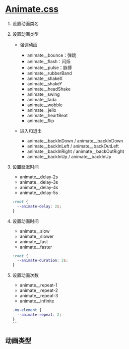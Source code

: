 # [Animate.css](https://animate.style/)

1. 设置动画类名
2. 设置动画类型

    - 强调动画

        - animate__bounce：弹跳
        - animate__flash：闪烁
        - animate__pulse：脉搏
        - animate__rubberBand
        - animate__shakeX
        - animate__shakeY
        - animate__headShake
        - animate__swing
        - animate__tada
        - animate__wobble
        - animate__jello
        - animate__heartBeat
        - animate__flip
    
    - 进入和退出

        - animate__backInDown / animate__backInDown
        - animate__backInLeft / animate__backOutLeft
        - animate__backInRight / animate__backOutRight
        - animate__backInUp / animate__backInUp

3. 设置延迟时间

    - animate__delay-2s
    - animate__delay-3s	
    - animate__delay-4s	
    - animate__delay-5s

    ```css
    :root {
      --animate-delay: 2s;
    }
    ```

4. 设置动画时间

    - animate__slow
    - animate__slower
    - animate__fast
    - animate__faster

    ```css
    :root {
      --animate-duration: 2s;
    }
    ```

5. 设置动画次数

    - animate__repeat-1
    - animate__repeat-2
    - animate__repeat-3
    - animate__infinite

    ```css
    .my-element {
      --animate-repeat: 2;
    }
    ``

## 动画类型
